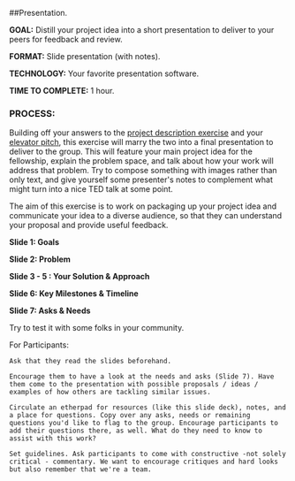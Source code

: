 ##Presentation.
    
**GOAL:** Distill your project idea into a short presentation to deliver to your peers for feedback and review. 
    
**FORMAT:** Slide presentation (with notes). 
    
**TECHNOLOGY:** Your favorite presentation software. 
    
**TIME TO COMPLETE:** 1 hour.

### PROCESS: 

Building off your answers to the [project description exercise](https://github.com/mozillascience/fellows-class-2016/blob/master/explore/2-project_description_exercise.md) and your [elevator pitch](https://github.com/mozillascience/fellows-class-2016/blob/master/explore/3-elevator_pitch_exercise.md), this exercise will marry the two into a final presentation to deliver to the group. This will feature your main project idea for the fellowship, explain the problem space, and talk about how your work will address that problem. Try to compose something with images rather than only text, and give yourself some presenter's notes to complement what might turn into a nice TED talk at some point.

The aim of this exercise is to work on packaging up your project idea and communicate your idea to a diverse audience, so that they can understand your proposal and provide useful feedback.

**Slide 1: Goals**
    
**Slide 2: Problem**

**Slide 3 - 5 : Your Solution & Approach**

**Slide 6: Key Milestones & Timeline**

**Slide 7: Asks & Needs**

Try to test it with some folks in your community.

For Participants: 

    Ask that they read the slides beforehand.

    Encourage them to have a look at the needs and asks (Slide 7). Have them come to the presentation with possible proposals / ideas / examples of how others are tackling similar issues.

    Circulate an etherpad for resources (like this slide deck), notes, and a place for questions. Copy over any asks, needs or remaining questions you'd like to flag to the group. Encourage participants to add their questions there, as well. What do they need to know to assist with this work?

    Set guidelines. Ask participants to come with constructive -not solely critical - commentary. We want to encourage critiques and hard looks but also remember that we're a team. 





